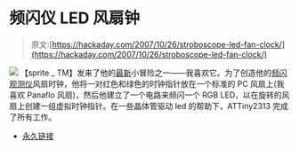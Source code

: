 # 频闪仪 LED 风扇钟

> 原文:[https://hackaday.com/2007/10/26/stroboscope-led-fan-clock/](https://hackaday.com/2007/10/26/stroboscope-led-fan-clock/)

![](../Images/50dc319bd2fe5d1ac66770579fb87aec.png)
【sprite _ TM】发来了他的[最新](http://spritesmods.com/?art=ledfanclock&f=had)小冒险之一——我喜欢它。为了创造他的[频闪观测仪](http://en.wikipedia.org/wiki/Stroboscope)风扇时钟，他将一对红色和绿色的时钟指针放在一个标准的 PC 风扇上(我喜欢 Panaflo 风扇)，然后他建立了一个电路来频闪一个 RGB LED，以在旋转的风扇上创建一组虚拟时钟指针。在一些晶体管驱动 led 的帮助下，ATTiny2313 完成了所有工作。

*   [永久链接](http://spritesmods.com/?art=ledfanclock&f=had)